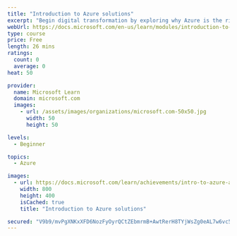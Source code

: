 ```yaml
---
title: "Introduction to Azure solutions"
excerpt: "Begin digital transformation by exploring why Azure is the right platform for your organization and the value Azure can bring. See how Azure enables you to empower employees, engage customers, optimize operations, and transform products."
webUrl: https://docs.microsoft.com/en-us/learn/modules/introduction-to-azure-solutions/
type: course
price: Free
length: 26 mins
ratings:
  count: 0
  average: 0
heat: 50

provider:
  name: Microsoft Learn
  domain: microsoft.com
  images:
    - url: /assets/images/organizations/microsoft.com-50x50.jpg
      width: 50
      height: 50

levels:
  - Beginner

topics:
  - Azure

images:
  - url: https://docs.microsoft.com/learn/achievements/intro-to-azure-areas-and-solutions-social.png
    width: 800
    height: 400
    isCached: true
    title: "Introduction to Azure solutions"

secured: "V9b9/mvPgXNKxXFD6NozFyOyrQCtZEbmrmB+AwtRerH8TYjWsZg0eAL7w6vc5IUpd/opInp0vuFX5dCVzEXerT8s3kGAE60lAkXvPIRV7fD1YaSIldKDK+vRxzj0QNNsCZbmj/NCoRX7RSHqja6MlYeV2LPJR7fS01xpd1LnvKZrIvrQAbrt9XJVfcERwE3w330uurt8H/GB06NVNYJAWw1tUuvL/ojwl4o/nA/0H5iGQqvsJ0BITTYuINOvehk6RSfz/IO+qkHMAbbi+OZmjQVsaWL4ZbhGXQPViCtTiJL8NShuOul37Hu0OaKXzEWeim59icwdFQNmKdKW9tqrsiTk0doht8ehOtlL6qVLaekSiKCB8VIle6sYVAuIRuff9QsVMJNbgMOqmBwgnpawHg==;suJRHE5BmUM+z9HX1L/vQQ=="
---
```


